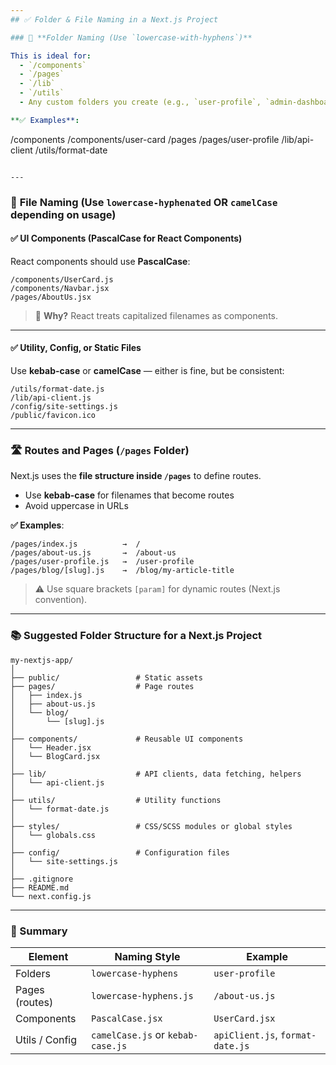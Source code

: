 ```yaml
---
## ✅ Folder & File Naming in a Next.js Project

### 🔧 **Folder Naming (Use `lowercase-with-hyphens`)**

This is ideal for:
  - `/components`
  - `/pages`
  - `/lib`
  - `/utils`
  - Any custom folders you create (e.g., `user-profile`, `admin-dashboard`)

**✅ Examples**:

```
/components
/components/user-card
/pages
/pages/user-profile
/lib/api-client
/utils/format-date
```

---
```


### 📄 **File Naming (Use `lowercase-hyphenated` OR `camelCase` depending on usage)**

#### ✅ UI Components (PascalCase for React Components)

React components should use **PascalCase**:

```
/components/UserCard.js
/components/Navbar.jsx
/pages/AboutUs.jsx
```

> 📌 **Why?** React treats capitalized filenames as components.

---

#### ✅ Utility, Config, or Static Files

Use **kebab-case** or **camelCase** — either is fine, but be consistent:

```
/utils/format-date.js
/lib/api-client.js
/config/site-settings.js
/public/favicon.ico
```

---

### 🛣️ **Routes and Pages (`/pages` Folder)**

Next.js uses the **file structure inside `/pages`** to define routes.

* Use **kebab-case** for filenames that become routes
* Avoid uppercase in URLs

**✅ Examples**:

```
/pages/index.js          →  /
/pages/about-us.js       →  /about-us
/pages/user-profile.js   →  /user-profile
/pages/blog/[slug].js    →  /blog/my-article-title
```

> ⚠️ Use square brackets `[param]` for dynamic routes (Next.js convention).

---

### 📚 Suggested Folder Structure for a Next.js Project

```
my-nextjs-app/
│
├── public/                 # Static assets
├── pages/                  # Page routes
│   ├── index.js
│   ├── about-us.js
│   └── blog/
│       └── [slug].js
│
├── components/             # Reusable UI components
│   └── Header.jsx
│   └── BlogCard.jsx
│
├── lib/                    # API clients, data fetching, helpers
│   └── api-client.js
│
├── utils/                  # Utility functions
│   └── format-date.js
│
├── styles/                 # CSS/SCSS modules or global styles
│   └── globals.css
│
├── config/                 # Configuration files
│   └── site-settings.js
│
├── .gitignore
├── README.md
└── next.config.js
```

---

### 📝 Summary

| Element        | Naming Style                      | Example                          |
| -------------- | --------------------------------- | -------------------------------- |
| Folders        | `lowercase-hyphens`               | `user-profile`                   |
| Pages (routes) | `lowercase-hyphens.js`            | `/about-us.js`                   |
| Components     | `PascalCase.jsx`                  | `UserCard.jsx`                   |
| Utils / Config | `camelCase.js` or `kebab-case.js` | `apiClient.js`, `format-date.js` |

